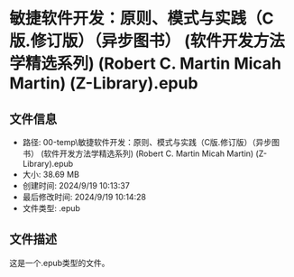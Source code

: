 ﻿# 敏捷软件开发：原则、模式与实践（C版.修订版）（异步图书） (软件开发方法学精选系列) (Robert C. Martin  Micah Martin) (Z-Library).epub

## 文件信息
- 路径: 00-temp\敏捷软件开发：原则、模式与实践（C版.修订版）（异步图书） (软件开发方法学精选系列) (Robert C. Martin  Micah Martin) (Z-Library).epub
- 大小: 38.69 MB
- 创建时间: 2024/9/19 10:13:37
- 最后修改时间: 2024/9/19 10:14:28
- 文件类型: .epub

## 文件描述
这是一个.epub类型的文件。

